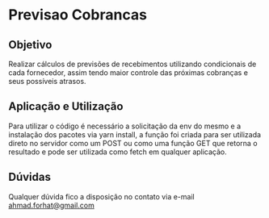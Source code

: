 # Previsao Cobrancas

## Objetivo

Realizar cálculos de previsões de recebimentos utilizando condicionais de cada fornecedor, assim tendo maior controle das próximas cobranças e seus possíveis atrasos.

## Aplicação e Utilização

Para utilizar o código é necessário a solicitação da env do mesmo e a instalação dos pacotes via yarn install, a função foi criada para ser utilizada direto no servidor como um POST ou como uma função GET que retorna o resultado e pode ser utilizada como fetch em qualquer aplicação.

## Dúvidas

Qualquer dúvida fico a disposição no contato via e-mail ahmad.forhat@gmail.com
